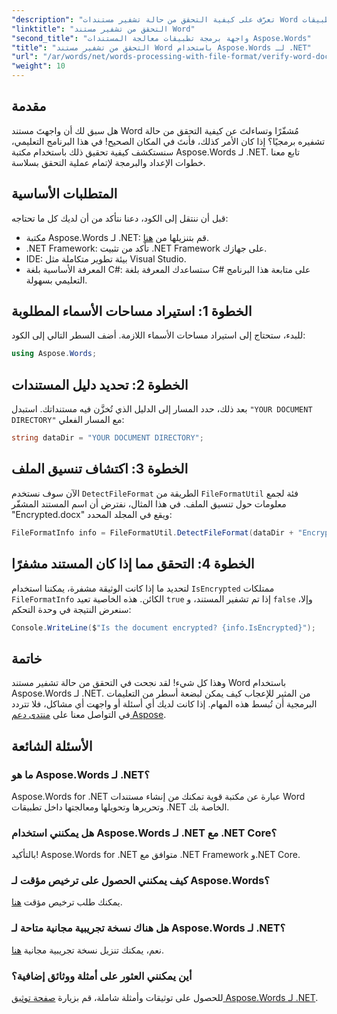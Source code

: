 ```yaml
---
"description": "تعرّف على كيفية التحقق من حالة تشفير مستندات Word ضمن تطبيقات .NET باستخدام مكتبة Aspose.Words الفعّالة. يغطي هذا البرنامج التعليمي خطوة بخطوة المتطلبات الأساسية، وتنفيذ الكود، والأسئلة الشائعة المفيدة."
"linktitle": "التحقق من تشفير مستند Word"
"second_title": "واجهة برمجة تطبيقات معالجة المستندات Aspose.Words"
"title": "التحقق من تشفير مستند Word باستخدام Aspose.Words لـ .NET"
"url": "/ar/words/net/words-processing-with-file-format/verify-word-document-encryption/"
"weight": 10
---
```


## مقدمة

هل سبق لك أن واجهتَ مستند Word مُشفّرًا وتساءلتَ عن كيفية التحقق من حالة تشفيره برمجيًا؟ إذا كان الأمر كذلك، فأنتَ في المكان الصحيح! في هذا البرنامج التعليمي، سنستكشف كيفية تحقيق ذلك باستخدام مكتبة Aspose.Words لـ .NET. تابع معنا خطوات الإعداد والبرمجة لإتمام عملية التحقق بسلاسة.

## المتطلبات الأساسية

قبل أن ننتقل إلى الكود، دعنا نتأكد من أن لديك كل ما تحتاجه:

- مكتبة Aspose.Words لـ .NET: قم بتنزيلها من [هنا](https://releases.aspose.com/words/net/).
- .NET Framework: تأكد من تثبيت .NET Framework على جهازك.
- IDE: بيئة تطوير متكاملة مثل Visual Studio.
- المعرفة الأساسية بلغة C#: ستساعدك المعرفة بلغة C# على متابعة هذا البرنامج التعليمي بسهولة.

## الخطوة 1: استيراد مساحات الأسماء المطلوبة

للبدء، ستحتاج إلى استيراد مساحات الأسماء اللازمة. أضف السطر التالي إلى الكود:

```csharp
using Aspose.Words;
```

## الخطوة 2: تحديد دليل المستندات

بعد ذلك، حدد المسار إلى الدليل الذي تُخزَّن فيه مستنداتك. استبدل `"YOUR DOCUMENT DIRECTORY"` مع المسار الفعلي:

```csharp
string dataDir = "YOUR DOCUMENT DIRECTORY";
```

## الخطوة 3: اكتشاف تنسيق الملف

الآن سوف نستخدم `DetectFileFormat` الطريقة من `FileFormatUtil` فئة لجمع معلومات حول تنسيق الملف. في هذا المثال، نفترض أن اسم المستند المشفّر "Encrypted.docx" ويقع في المجلد المحدد:

```csharp
FileFormatInfo info = FileFormatUtil.DetectFileFormat(dataDir + "Encrypted.docx");
```

## الخطوة 4: التحقق مما إذا كان المستند مشفرًا

لتحديد ما إذا كانت الوثيقة مشفرة، يمكننا استخدام `IsEncrypted` ممتلكات `FileFormatInfo` الكائن. هذه الخاصية تعيد `true` إذا تم تشفير المستند، و `false` وإلا، سنعرض النتيجة في وحدة التحكم:

```csharp
Console.WriteLine($"Is the document encrypted? {info.IsEncrypted}");
```

## خاتمة

وهذا كل شيء! لقد نجحت في التحقق من حالة تشفير مستند Word باستخدام Aspose.Words لـ .NET. من المثير للإعجاب كيف يمكن لبضعة أسطر من التعليمات البرمجية أن تُبسط هذه المهام. إذا كانت لديك أي أسئلة أو واجهت أي مشاكل، فلا تتردد في التواصل معنا على [منتدى دعم Aspose](https://forum.aspose.com/c/words/8).

## الأسئلة الشائعة

### ما هو Aspose.Words لـ .NET؟
Aspose.Words for .NET عبارة عن مكتبة قوية تمكنك من إنشاء مستندات Word وتحريرها وتحويلها ومعالجتها داخل تطبيقات .NET الخاصة بك.

### هل يمكنني استخدام Aspose.Words لـ .NET مع .NET Core؟
بالتأكيد! Aspose.Words for .NET متوافق مع .NET Framework و.NET Core.

### كيف يمكنني الحصول على ترخيص مؤقت لـ Aspose.Words؟
يمكنك طلب ترخيص مؤقت [هنا](https://purchase.aspose.com/temporary-license/).

### هل هناك نسخة تجريبية مجانية متاحة لـ Aspose.Words لـ .NET؟
نعم، يمكنك تنزيل نسخة تجريبية مجانية [هنا](https://releases.aspose.com/).

### أين يمكنني العثور على أمثلة ووثائق إضافية؟
للحصول على توثيقات وأمثلة شاملة، قم بزيارة [صفحة توثيق Aspose.Words لـ .NET](https://reference.aspose.com/words/net/).
